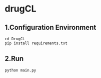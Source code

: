 # drugCL
## 1.Configuration Environment
```
cd DrugCL
pip install requirements.txt
```

## 2.Run
```
python main.py
```
